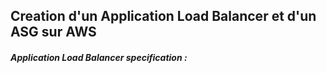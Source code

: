 ## Creation d'un Application Load Balancer et d'un ASG sur AWS

##### Application Load Balancer specification : 

